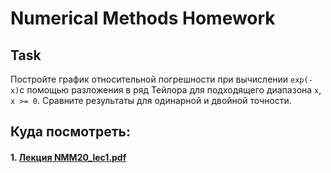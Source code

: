 # Numerical Methods Homework

## Task
Постройте график относительной погрешности при вычислении `exp(-x)`с помощью разложения в ряд Тейлора для подходящего диапазона `x`, `x >= 0`. Сравните результаты для одинарной и двойной точности.

## Куда посмотреть:

#### 1. [Лекция NMM20_lec1.pdf](/slides/NMM20_lec1.pdf)


